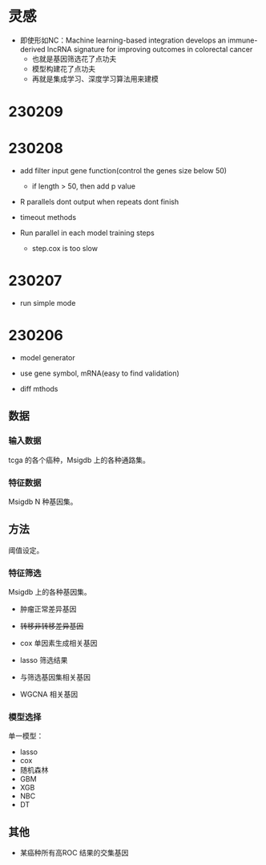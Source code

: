 # 灵感

- 即使形如NC：Machine learning-based integration develops an immune-derived lncRNA signature for improving outcomes in colorectal cancer
  - 也就是基因筛选花了点功夫
  - 模型构建花了点功夫
  - 再就是集成学习、深度学习算法用来建模



# 230209





# 230208

- add filter input gene function(control the genes size below 50)
  - if length > 50, then add p value


- R parallels dont output when repeats dont finish

- timeout methods



- Run parallel in each model training steps
  - step.cox is too slow



# 230207

- run simple mode



# 230206

- model generator

- use gene symbol, mRNA(easy to find validation)
- diff mthods



## 数据

### 输入数据

tcga 的各个癌种，Msigdb 上的各种通路集。



### 特征数据

Msigdb N 种基因集。



## 方法

阈值设定。



### 特征筛选

Msigdb 上的各种基因集。



- 肿瘤正常差异基因
- ~~转移非转移差异基因~~
- cox 单因素生成相关基因
- lasso 筛选结果



- 与筛选基因集相关基因
- WGCNA 相关基因



### 模型选择

单一模型：

- lasso
- cox
- 随机森林
- GBM
- XGB
- NBC
- DT



## 其他

- 某癌种所有高ROC 结果的交集基因